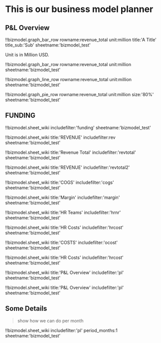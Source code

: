 # This is our business model planner

## P&L Overview


<!-- period is in months, 3 means every quarter -->


!!bizmodel.graph_bar_row rowname:revenue_total unit:million title:'A Title' title_sub:'Sub' sheetname:'bizmodel_test'

Unit is in Million USD.

!!bizmodel.graph_bar_row rowname:revenue_total unit:million sheetname:'bizmodel_test'

!!bizmodel.graph_line_row rowname:revenue_total unit:million sheetname:'bizmodel_test'

!!bizmodel.graph_pie_row rowname:revenue_total unit:million size:'80%' sheetname:'bizmodel_test'

## FUNDING

!!bizmodel.sheet_wiki includefilter:'funding' sheetname:'bizmodel_test'

!!bizmodel.sheet_wiki title:'REVENUE' includefilter:rev sheetname:'bizmodel_test'

!!bizmodel.sheet_wiki title:'Revenue Total' includefilter:'revtotal' sheetname:'bizmodel_test'

!!bizmodel.sheet_wiki title:'REVENUE' includefilter:'revtotal2' sheetname:'bizmodel_test'

!!bizmodel.sheet_wiki title:'COGS' includefilter:'cogs' sheetname:'bizmodel_test'

!!bizmodel.sheet_wiki title:'Margin' includefilter:'margin' sheetname:'bizmodel_test'

!!bizmodel.sheet_wiki title:'HR Teams' includefilter:'hrnr' sheetname:'bizmodel_test'

!!bizmodel.sheet_wiki title:'HR Costs' includefilter:'hrcost' sheetname:'bizmodel_test'

!!bizmodel.sheet_wiki title:'COSTS' includefilter:'ocost' sheetname:'bizmodel_test'

!!bizmodel.sheet_wiki title:'HR Costs' includefilter:'hrcost' sheetname:'bizmodel_test'

!!bizmodel.sheet_wiki title:'P&L Overview' includefilter:'pl' sheetname:'bizmodel_test'

!!bizmodel.sheet_wiki title:'P&L Overview' includefilter:'pl' sheetname:'bizmodel_test'

## Some Details

> show how we can do per month

!!bizmodel.sheet_wiki includefilter:'pl' period_months:1 sheetname:'bizmodel_test'



